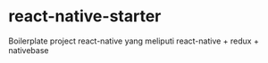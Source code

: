 # react-native-starter
Boilerplate project react-native yang meliputi react-native + redux + nativebase
